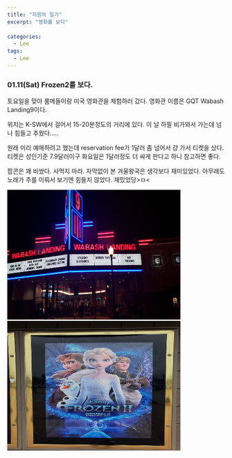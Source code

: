 ```yaml
---
title: "지원의 일기"
excerpt: "영화를 보다"

categories:
  - Lee
tags:
  - Lee
---
```


### 01.11(Sat) Frozen2를 보다.

토요일을 맞아 룸메들이랑 미국 영화관을 체험하러 갔다. 영화관 이름은 GQT Wabash Landing9이다.

위치는 K-SW에서 걸어서 15-20분정도의 거리에 있다. 이 날 하필 비가와서 가는데 넘나 힘들고 추웠다.....

원래 미리 예매하려고 했는데 reservation fee가 1달러 좀 넘어서 걍 가서 티켓을 샀다. 티켓은 성인기준 7.9달러이구 화요일은 1달러정도 더 싸게 판다고 하니 참고하면 좋다. 

팝콘은 꽤 비쌌다. 사먹지 마라.  자막없이 본 겨울왕국은 생각보다 재미있었다. 아무래도 노래가 주를 이뤄서 보기엔 힘들지 않았다. 재밌었당>ㅁ<

<img src="https://raw.githubusercontent.com/beeot/beeot.github.io/master/_docs/lee/post3/KakaoTalk_20200114_164124662.jpg" width=400 height=300/>

<img src="https://raw.githubusercontent.com/beeot/beeot.github.io/master/_docs/lee/post3/KakaoTalk_20200114_164154546.jpg" width=400 height=300/>





